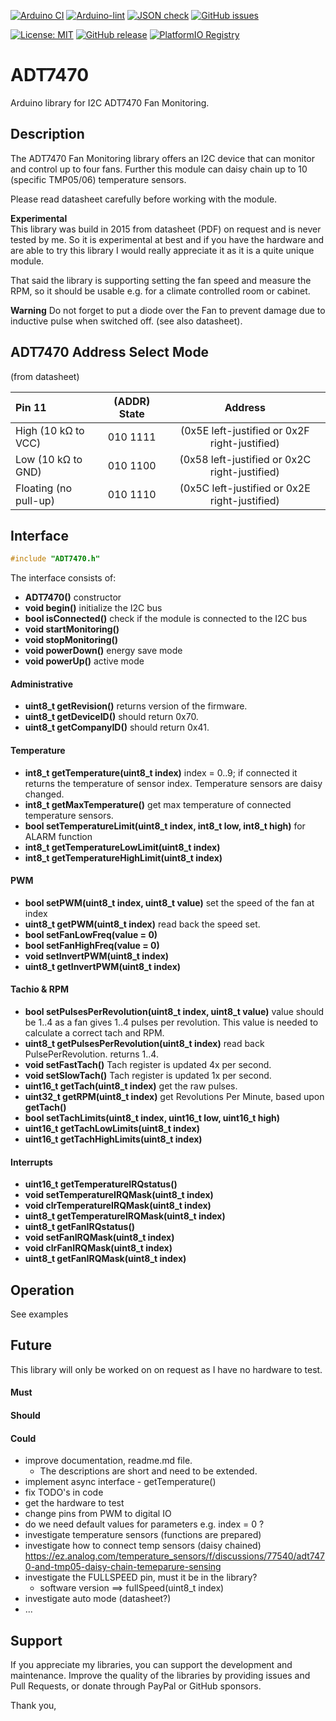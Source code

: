 
[![Arduino CI](https://github.com/RobTillaart/ADT7470/workflows/Arduino%20CI/badge.svg)](https://github.com/marketplace/actions/arduino_ci)
[![Arduino-lint](https://github.com/RobTillaart/ADT7470/actions/workflows/arduino-lint.yml/badge.svg)](https://github.com/RobTillaart/ADT7470/actions/workflows/arduino-lint.yml)
[![JSON check](https://github.com/RobTillaart/ADT7470/actions/workflows/jsoncheck.yml/badge.svg)](https://github.com/RobTillaart/ADT7470/actions/workflows/jsoncheck.yml)
[![GitHub issues](https://img.shields.io/github/issues/RobTillaart/ADT7470.svg)](https://github.com/RobTillaart/ADT7470/issues)

[![License: MIT](https://img.shields.io/badge/license-MIT-green.svg)](https://github.com/RobTillaart/ADT7470/blob/master/LICENSE)
[![GitHub release](https://img.shields.io/github/release/RobTillaart/ADT7470.svg?maxAge=3600)](https://github.com/RobTillaart/ADT7470/releases)
[![PlatformIO Registry](https://badges.registry.platformio.org/packages/robtillaart/library/ADT7470.svg)](https://registry.platformio.org/libraries/robtillaart/ADT7470)


# ADT7470

Arduino library for I2C ADT7470 Fan Monitoring.


## Description

The ADT7470 Fan Monitoring library offers an I2C device that can
monitor and control up to four fans. Further this module can daisy 
chain up to 10 (specific TMP05/06) temperature sensors.

Please read datasheet carefully before working with the module.

**Experimental**  
This library was build in 2015 from datasheet (PDF) on request and
is never tested by me. So it is experimental at best and if you have the 
hardware and are able to try this library I would really appreciate it
as it is a quite unique module.

That said the library is supporting setting the fan speed and measure 
the RPM, so it should be usable e.g. for a climate controlled room or
cabinet.

**Warning**
Do not forget to put a diode over the Fan to prevent damage due to
inductive pulse when switched off. (see also datasheet).


## ADT7470 Address Select Mode

(from datasheet)

| Pin 11                | (ADDR) State | Address                                       |
|:----------------------|:------------:|:---------------------------------------------:|
| High (10 kΩ to VCC)   | 010 1111     | (0x5E left-justified or 0x2F right-justified) | 
| Low (10 kΩ to GND)    | 010 1100     | (0x58 left-justified or 0x2C right-justified) |
| Floating (no pull-up) | 010 1110     | (0x5C left-justified or 0x2E right-justified) |


## Interface

```cpp
#include "ADT7470.h"
```

The interface consists of:

- **ADT7470()** constructor
- **void begin()** initialize the I2C bus
- **bool isConnected()** check if the module is connected to the I2C bus
- **void startMonitoring()** 
- **void stopMonitoring()**
- **void powerDown()** energy save mode
- **void powerUp()** active mode


#### Administrative

- **uint8_t getRevision()** returns version of the firmware.
- **uint8_t getDeviceID()** should return 0x70.
- **uint8_t getCompanyID()** should return 0x41.


#### Temperature

- **int8_t getTemperature(uint8_t index)** index = 0..9; if connected it returns the temperature 
of sensor index. Temperature sensors are daisy changed.
- **int8_t getMaxTemperature()** get max temperature of connected temperature sensors.
- **bool setTemperatureLimit(uint8_t index, int8_t low, int8_t high)** for ALARM function
- **int8_t getTemperatureLowLimit(uint8_t index)**
- **int8_t getTemperatureHighLimit(uint8_t index)**


#### PWM

- **bool setPWM(uint8_t index, uint8_t value)** set the speed of the fan at index
- **uint8_t getPWM(uint8_t index)** read back the speed set. 
- **bool setFanLowFreq(value = 0)** 
- **bool setFanHighFreq(value = 0)** 
- **void setInvertPWM(uint8_t index)**
- **uint8_t getInvertPWM(uint8_t index)**


#### Tachio & RPM

- **bool setPulsesPerRevolution(uint8_t index, uint8_t value)** value should be 1..4 as a fan gives 1..4 pulses per revolution. 
This value is needed to calculate a correct tach and RPM.
- **uint8_t getPulsesPerRevolution(uint8_t index)** read back PulsePerRevolution. returns 1..4.
- **void setFastTach()** Tach register is updated 4x per second.
- **void setSlowTach()** Tach register is updated 1x per second. 
- **uint16_t getTach(uint8_t index)** get the raw pulses.
- **uint32_t getRPM(uint8_t index)** get Revolutions Per Minute, based upon **getTach()**
- **bool setTachLimits(uint8_t index, uint16_t low, uint16_t high)** 
- **uint16_t getTachLowLimits(uint8_t index)** 
- **uint16_t getTachHighLimits(uint8_t index)**


#### Interrupts

- **uint16_t getTemperatureIRQstatus()**
- **void setTemperatureIRQMask(uint8_t index)**
- **void clrTemperatureIRQMask(uint8_t index)**
- **uint8_t getTemperatureIRQMask(uint8_t index)**
- **uint8_t getFanIRQstatus()**
- **void setFanIRQMask(uint8_t index)**
- **void clrFanIRQMask(uint8_t index)**
- **uint8_t getFanIRQMask(uint8_t index)**


## Operation

See examples


## Future

This library will only be worked on on request as I have no hardware to test.

#### Must

#### Should

#### Could

- improve documentation, readme.md file.
  - The descriptions are short and need to be extended.
- implement async interface - getTemperature()
- fix TODO's in code
- get the hardware to test
- change pins from PWM to digital IO
- do we need default values for parameters e.g. index = 0 ?
- investigate temperature sensors    (functions are prepared)
- investigate how to connect temp sensors  (daisy chained)  
https://ez.analog.com/temperature_sensors/f/discussions/77540/adt7470-and-tmp05-daisy-chain-temeparure-sensing
- investigate the FULLSPEED pin, must it be in the library?  
  - software version ==> fullSpeed(uint8_t index)
- investigate auto mode (datasheet?)
- ...


## Support

If you appreciate my libraries, you can support the development and maintenance.
Improve the quality of the libraries by providing issues and Pull Requests, or
donate through PayPal or GitHub sponsors.

Thank you,



